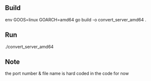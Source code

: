 ## Build 
env GOOS=linux GOARCH=amd64 go build -o convert_server_amd64 .
## Run
./convert_server_amd64
## Note
the port number & file name is hard coded in the code for now

